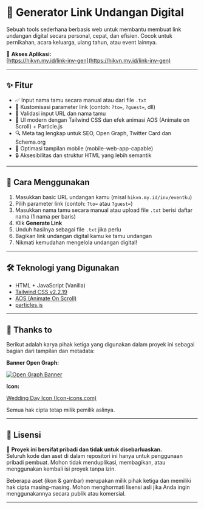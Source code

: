 # 💌 Generator Link Undangan Digital

Sebuah tools sederhana berbasis web untuk membantu membuat link undangan digital secara personal, cepat, dan efisien. Cocok untuk pernikahan, acara keluarga, ulang tahun, atau event lainnya.

🔗 **Akses Aplikasi:**  
[https://hikvn.my.id/link-inv-gen](https://hikvn.my.id/link-inv-gen)

---

## ✨ Fitur

- ✅ Input nama tamu secara manual atau dari file `.txt`
- 🔗 Kustomisasi parameter link (contoh: `?to=`, `?guest=`, dll)
- 🧠 Validasi input URL dan nama tamu
- 🎨 UI modern dengan Tailwind CSS dan efek animasi AOS (Animate on Scroll) + Particle.js
- 🔍 Meta tag lengkap untuk SEO, Open Graph, Twitter Card dan Schema.org
- 📱 Optimasi tampilan mobile (mobile-web-app-capable)
- 🔒 Aksesibilitas dan struktur HTML yang lebih semantik

---

## 🚀 Cara Menggunakan

1. Masukkan basic URL undangan kamu (misal `hikvn.my.id/inv/eventku`)
2. Pilih parameter link (contoh: `?to=` atau `?guest=`)
3. Masukkan nama tamu secara manual atau upload file `.txt` berisi daftar nama (1 nama per baris)
4. Klik **Generate Link**
5. Unduh hasilnya sebagai file `.txt` jika perlu
6. Bagikan link undangan digital kamu ke tamu undangan
7. Nikmati kemudahan mengelola undangan digital!

---

## 🛠️ Teknologi yang Digunakan

- HTML + JavaScript (Vanilla)
- [Tailwind CSS v2.2.19](https://tailwindcss.com/)
- [AOS (Animate On Scroll)](https://michalsnik.github.io/aos/)
- [particles.js](https://vincentgarreau.com/particles.js/)

---

## 🙏 Thanks to

Berikut adalah karya pihak ketiga yang digunakan dalam proyek ini sebagai bagian dari tampilan dan metadata:

**Banner Open Graph:**

[![Open Graph Banner](https://hikvn.my.id/src/assets/favicon/images/istockphoto-1298757652-1024x1024.jpg)](https://www.istockphoto.com/id/foto/pernikahan-nasional-pengantin-pernikahan-pasangan-muslim-selama-upacara-pernikahan-gm1298757652-391565184?utm_source=pixabay&utm_medium=affiliate&utm_campaign=sponsored_image&utm_content=srp_topbannerNone_media&utm_term=nikah+muslim)

**Icon:**

[Wedding Day Icon (Icon-icons.com)](https://icon-icons.com/icon/wedding-day/42243)

Semua hak cipta tetap milik pemilik aslinya.

---

## 📌 Lisensi

🛑 **Proyek ini bersifat pribadi dan tidak untuk disebarluaskan.**  
Seluruh kode dan aset di dalam repositori ini hanya untuk penggunaan pribadi pembuat. Mohon tidak menduplikasi, membagikan, atau menggunakan kembali isi proyek tanpa izin.

Beberapa aset (ikon & gambar) merupakan milik pihak ketiga dan memiliki hak cipta masing-masing. Mohon menghormati lisensi asli jika Anda ingin menggunakannya secara publik atau komersial.

---